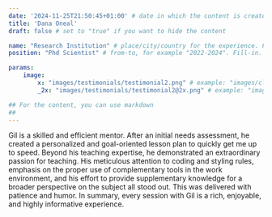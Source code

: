 ```yaml
---
date: '2024-11-25T21:50:45+01:00' # date in which the content is created - defaults to "today"
title: 'Dana Oneal'
draft: false # set to "true" if you want to hide the content 

name: "Research Institution" # place/city/country for the experience. Fill-in.
position: "Phd Scientist" # from-to, for example "2022-2024". Fill-in.

params:
    image:
        x: "images/testimonials/testimonial2.png" # example: "images/clients/asgardia.png"
        _2x: "images/testimonials/testimonial2@2x.png" # example: "images/clients/asgardia@2x.png"

## For the content, you can use markdown
##
---
```


Gil is a skilled and efficient mentor. After an initial needs assessment, he created a personalized and goal-oriented lesson plan to quickly get me up to speed. Beyond his teaching expertise, he demonstrated an extraordinary passion for teaching. His meticulous attention to coding and styling rules, emphasis on the proper use of complementary tools in the work environment, and his effort to provide supplementary knowledge for a broader perspective on the subject all stood out. This was delivered with patience and humor. In summary, every session with Gil is a rich, enjoyable, and highly informative experience.